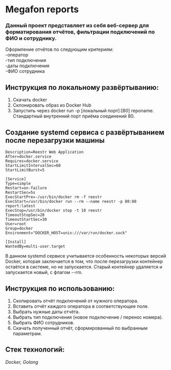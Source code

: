 # Megafon reports 
### Данный проект представляет из себя веб-сервер для форматирования отчётов, фильтрации подключений по ФИО и сотруднику. 

Оформление отчётов по следующим критериям:<br/>
  -оператор<br/>
 -тип подключения<br/>
 -даты подключения<br/>
 -ФИО сотрудника

## Инструкция по локальному развёртыванию:
1. Скачать docker 
2. Склонировать образ из Docker Hub
3. Запустить через docker run -p [локальный порт]:[80] reponame. Стандартный внутренний порт приёма соединений 80. 

## Создание systemd сервиса с развёртыванием после перезагрузки машины
```[Unit]
Description=Reestr Web Application
After=docker.service
Requires=docker.service
StartLimitIntervalSec=60
StartLimitBurst=5

[Service]
Type=simple
Restart=on-failure
RestartSec=5s
ExecStartPre=-/usr/bin/docker rm -f reestr
ExecStart=/usr/bin/docker run --rm --name reestr -p 80:80 report:latest
ExecStop=/usr/bin/docker stop -t 10 reestr
TimeoutStopSec=20
TimeoutStartSec=30
User=root
Group=docker
Environment="DOCKER_HOST=unix:///var/run/docker.sock"

[Install]
WantedBy=multi-user.target
```
В данном systemd сервисе учитывается особенность некоторых версий Docker, которая заключается в том, что после перезагрузки контейнер остаётся в системе, но не запускается. Старый контейнер удаляется и запускается новый, с флагом --rm. 


## Инструкция по использованию:
1. Скопировать отчёт подключений от нужного оператора.
2. Вставить отчёт каждого оператора в соответствующее поле. 
3. Выбрать нужные даты отчёта.
4. Выбрать тип подключения (новое подключение / перенос номера).
5. Выбрать ФИО сотрудников. 
6. Скачать полученный отчёт, сформированный по выбранным параметрам.

## Стек технологий: 
*Docker, Golang* 


